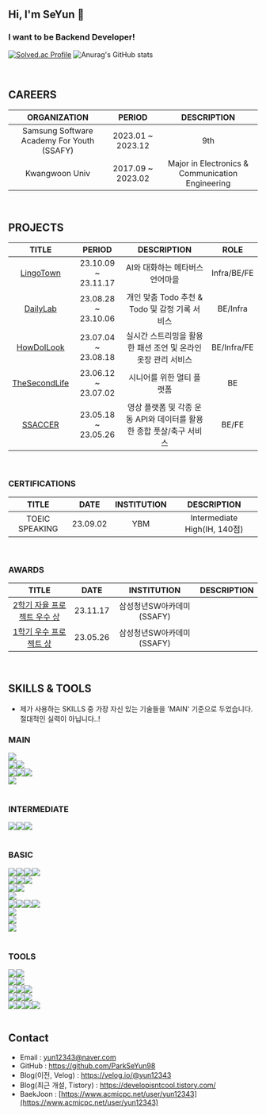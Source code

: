 ## Hi, I'm SeYun 👋

### I want to be Backend Developer!

[![Solved.ac Profile](http://mazassumnida.wtf/api/v2/generate_badge?boj=yun12343)](https://solved.ac/yun12343/) 
![Anurag's GitHub stats](https://github-readme-stats.vercel.app/api?username=ParkSeYun98&show_icons=true&theme=tokyonight)

<br>

## CAREERS

|ORGANIZATION|PERIOD|DESCRIPTION|
|:---:|:---:|:---:|
|Samsung Software Academy For Youth (SSAFY)|2023.01 ~ 2023.12|9th|
|Kwangwoon Univ|2017.09 ~ 2023.02|Major in Electronics & Communication Engineering|

<br/>

## PROJECTS
|TITLE|PERIOD|DESCRIPTION|ROLE|
|:---:|:---:|:---:|:---:|
|<a href="https://github.com/LingoTown">LingoTown</a>|23.10.09 ~ 23.11.17|AI와 대화하는 메타버스 언어마을|Infra/BE/FE|
|<a href="https://github.com/ParkSeYun98/DailyLab">DailyLab</a>|23.08.28 ~ 23.10.06|개인 맞춤 Todo 추천 & Todo 및 감정 기록 서비스|BE/Infra|
|<a href="https://github.com/ParkSeYun98/HowDoILook">HowDoILook</a>|23.07.04 ~ 23.08.18|실시간 스트리밍을 활용한 패션 조언 및 온라인 옷장 관리 서비스|BE/Infra/FE|
|<a href="https://github.com/ParkSeYun98/TheSecondLifeBack">TheSecondLife</a>|23.06.12 ~ 23.07.02|시니어를 위한 멀티 플랫폼|BE|
|<a href="https://github.com/ParkSeYun98/SSACCER-BE">SSACCER</a>|23.05.18 ~ 23.05.26|영상 플랫폼 및 각종 운동 API와 데이터를 활용한 종합 풋살/축구 서비스|BE/FE|

<br/>

### CERTIFICATIONS
|TITLE|DATE|INSTITUTION|DESCRIPTION|
|:---:|:---:|:---:|:---:|
|TOEIC SPEAKING|23.09.02|YBM|Intermediate High(IH, 140점)|

<br/>

### AWARDS
|TITLE|DATE|INSTITUTION|DESCRIPTION|
|:---:|:---:|:---:|:---:|
|<a href="https://github.com/LingoTown">2학기 자율 프로젝트 우수 상</a>|23.11.17|삼성청년SW아카데미(SSAFY)||
|<a href="https://github.com/ParkSeYun98/SSACCER-BE">1학기 우수 프로젝트 상</a>|23.05.26|삼성청년SW아카데미(SSAFY)||

<br/>

## SKILLS & TOOLS

- 제가 사용하는 SKILLS 중 가장 자신 있는 기술들을 'MAIN' 기준으로 두었습니다. 절대적인 실력이 아닙니다..!

### MAIN
<div class="Main-Language">
  <img src="https://img.shields.io/badge/java-007396?style=for-the-badge&logo=java&logoColor=white">
</div>
<div class="Main-Spring">
  <img src="https://img.shields.io/badge/Spring-6DB33F?style=for-the-badge&logo=spring&logoColor=white"><img src="https://img.shields.io/badge/Spring Boot-06AC38?style=for-the-badge&logo=springboot&logoColor=white">
</div>
<div class="Main-JPA">
  <img src="https://img.shields.io/badge/JPA-004027?style=for-the-badge&logo=JPA&logoColor=white"><img src="https://img.shields.io/badge/Spring Data JPA-004027?style=for-the-badge&logo=Spring Data JPA&logoColor=white"><img src="https://img.shields.io/badge/QueryDSL-004027?style=for-the-badge&logo=QueryDSL&logoColor=white">
</div>
<div class="Main-DB">
  <img src="https://img.shields.io/badge/MYSQL-4479A1?style=for-the-badge&logo=MYSQL&logoColor=white">
</div>

<br>

### INTERMEDIATE

<div class="Intermediate-Infra">
  <img src="https://img.shields.io/badge/Docker-2496ED?style=for-the-badge&logo=Docker&logoColor=white"><img src="https://img.shields.io/badge/Nginx-009639?style=for-the-badge&logo=Nginx&logoColor=white"><img src="https://img.shields.io/badge/Jenkins-D24939?style=for-the-badge&logo=Jenkins&logoColor=white">
</div>

<br>

### BASIC

<div class="Basic-Front">
  <img src="https://img.shields.io/badge/HTML-E34F26?style=for-the-badge&logo=HTML5&logoColor=white"><img src="https://img.shields.io/badge/CSS-1572B6?style=for-the-badge&logo=CSS3&logoColor=white"><img src="https://img.shields.io/badge/JavaScript-F7DF1E?style=for-the-badge&logo=JavaScript&logoColor=white"><img src="https://img.shields.io/badge/TypeScript-3178C6?style=for-the-badge&logo=TypeScript&logoColor=white">
</div>
<div class="Basic-Front-Library">
  <img src="https://img.shields.io/badge/React-61DAFB?style=for-the-badge&logo=React&logoColor=white"><img src="https://img.shields.io/badge/Redux-764ABC?style=for-the-badge&logo=Redux&logoColor=white"><img src="https://img.shields.io/badge/Recoil-3578E5?style=for-the-badge&logo=Recoil&logoColor=white">
</div>
<div class="Basic-Front-Library2">
  <img src="https://img.shields.io/badge/Vue.js-4FC08D?style=for-the-badge&logo=Vue.js&logoColor=white"><img src="https://img.shields.io/badge/Vuex-4FC08D?style=for-the-badge&logo=Vuex&logoColor=white">
</div>
<div>
  <img src="https://img.shields.io/badge/Three.js-000000?style=for-the-badge&logo=Three.js&logoColor=white">
</div>
<div class="Basic-Back">
  <img src="https://img.shields.io/badge/Python-3776AB?style=for-the-badge&logo=Python&logoColor=white"><img src="https://img.shields.io/badge/FastAPI-009688?style=for-the-badge&logo=FastAPI&logoColor=white"><img src="https://img.shields.io/badge/Jupyter Notebook-F37626?style=for-the-badge&logo=Jupyter&logoColor=white"><img src="https://img.shields.io/badge/Pandas-150458?style=for-the-badge&logo=pandas&logoColor=white">
</div>
<div>
  <img src="https://img.shields.io/badge/Spring Security-6DB33F?style=for-the-badge&logo=Spring Security&logoColor=white">
</div>

<div class="Basic-DB>
  <img src="https://img.shields.io/badge/Redis-DC382D?style=for-the-badge&logo=Redis&logoColor=white">
</div>
<div>
  <img src="https://img.shields.io/badge/MyBatis-000000?style=for-the-badge&logo=MyBatis&logoColor=white">
</div>

<div>
  <img src="https://img.shields.io/badge/Linux-FCC624?style=for-the-badge&logo=Linux&logoColor=white">
</div>

<br>

### TOOLS
<div class="Tools-Analysis">
  <img src="https://img.shields.io/badge/SonarQube-4E9BCD?style=for-the-badge&logo=SonarQube&logoColor=white"><img src="https://img.shields.io/badge/JMeter-D22128?style=for-the-badge&logo=Apache JMeter&logoColor=white">
</div>
<div class="Tools-Monitering">
  <img src="https://img.shields.io/badge/Grafana-F46800?style=for-the-badge&logo=Grafana&logoColor=white"><img src="https://img.shields.io/badge/Prometheus-E6522C?style=for-the-badge&logo=Prometheus&logoColor=white">
</div>
<div class="Tools-1">
  <img src="https://img.shields.io/badge/Jira-0052CC?style=for-the-badge&logo=jira&logoColor=white"><img src="https://img.shields.io/badge/Notion-000000?style=for-the-badge&logo=notion&logoColor=white"><img src="https://img.shields.io/badge/Mattermost-0058CC?style=for-the-badge&logo=mattermost&logoColor=white">
</div>
<div class="Tools-Git">
  <img src="https://img.shields.io/badge/Git-F05032?style=for-the-badge&logo=Git&logoColor=white"><img src="https://img.shields.io/badge/GitHub-181717?style=for-the-badge&logo=GitHub&logoColor=white"><img src="https://img.shields.io/badge/GitLab-FC6D26?style=for-the-badge&logo=GitLab&logoColor=white">
</div>
<div class="Tools-AWS">
  <img src="https://img.shields.io/badge/AWS EC2-FF9900?style=for-the-badge&logo=amazonec2&logoColor=white"><img src="https://img.shields.io/badge/AWS RDS-527FFF?style=for-the-badge&logo=amazonrds&logoColor=white"><img src="https://img.shields.io/badge/AWS S3-569A31?style=for-the-badge&logo=amazons3&logoColor=white"><img src="https://img.shields.io/badge/AWS Route 53-8C4FFF?style=for-the-badge&logo=amazonroute53&logoColor=white">
</div>

<br/>

## Contact
- Email : yun12343@naver.com<br/>
- GitHub : https://github.com/ParkSeYun98<br/>
- Blog(이전, Velog) : https://velog.io/@yun12343<br/>
- Blog(최근 개설, Tistory) : https://developisntcool.tistory.com/
- BaekJoon : [https://www.acmicpc.net/user/yun12343](https://www.acmicpc.net/user/yun12343)<br/>
  
</div>
